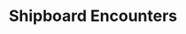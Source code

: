 ---
title: Shipboard Encounters
subtitle: 
image: shipboard_encounters_cover_silver.jpg
alt_image: 
alt: Hidden 
product_link: https://www.dmsguild.com/product/364986/Shipboard-Encounters?affiliate_id=1739130
selling_site: DMsGuild
---